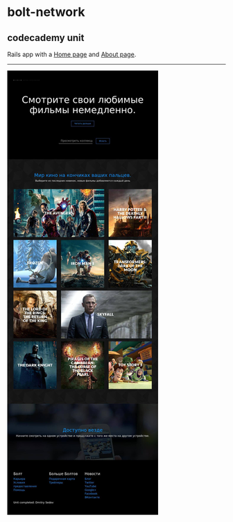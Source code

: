 # bolt-network
## codecademy unit

Rails app with a [Home page](https://kinogo.herokuapp.com "demo home page") and [About page](https://kinogo.herokuapp.com/about "demo about page").

---

![screenshot](https://github.com/sedovdmitry/bolt-network/blob/master/app/assets/images/screenshot.jpg "screenshot app")